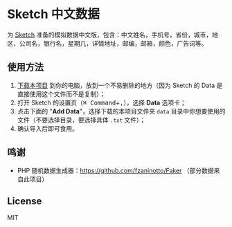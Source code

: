 # Sketch 中文数据

为 [Sketch](https://sketchapp.com/) 准备的模拟数据中文版，包含：中文姓名，手机号，省份，城市，地区，公司名，银行名，星期几，详情地址，邮编，邮箱，颜色，广告词等。

## 使用方法

1. [下载本项目](https://github.com/overtrue/sketch-data-cn/archive/master.zip) 到你的电脑，放到一个不易删除的地方（因为 Sketch 的 Data 是直接使用这个文件而不是复制）；
1. 打开 Sketch 的设置页（<kbd>⌘ Command</kbd>+<kbd>,</kbd>），选择 **Data** 选项卡；
1. 点击下面的 "**Add Data**"，选择下载的本项目文件夹 `data` 目录中你想要使用的文件（不要选择目录，要选择具体 `.txt` 文件）；
1. 确认导入后即可食用。

## 鸣谢

- PHP 随机数据生成器：https://github.com/fzaninotto/Faker （部分数据来自此项目）

## License

MIT
